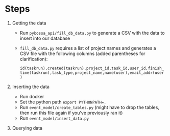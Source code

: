 # Steps 

1. Getting the data
   - Run `pybossa_api/fill_db_data.py` to generate a CSV with the data to insert into our database
   - `fill_db_data.py` requires a list of project names and generates a CSV file with the following columns (added parentheses for clarification): 
      
      `id(taskrun),created(taskrun),project_id,task_id,user_id,finish_time(taskrun),task_type,project_name,name(user),email_addr(user)`

      
2. Inserting the data
   - Run docker
   - Set the python path 
   `export PYTHONPATH=.`
   - Run `event_model/create_tables.py` (might have to drop the tables, then run this file again if you've previously ran it)
   - Run `event_model/insert_data.py`

3. Querying data 
